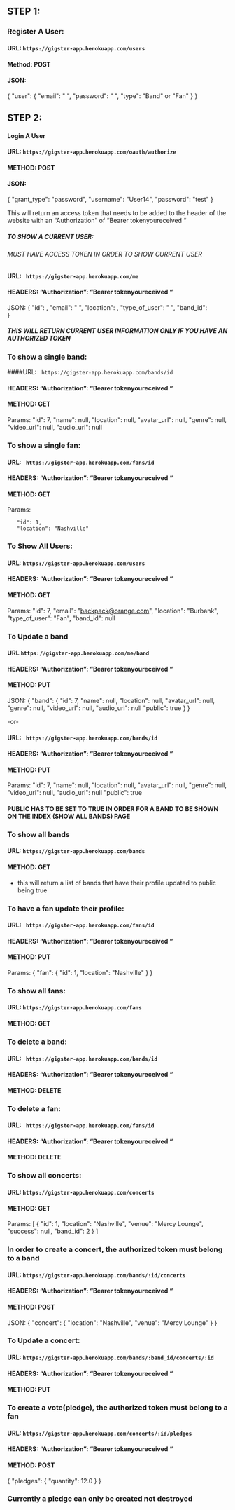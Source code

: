 ## STEP 1:
### Register A User:
#### URL: ```https://gigster-app.herokuapp.com/users ```
#### Method: POST
#### JSON:
  {
    "user": {
        "email": " ",
        "password": " ",
        "type": "Band" or "Fan"
    }
}


## STEP 2:
#### Login A User
#### URL: ```https://gigster-app.herokuapp.com/oauth/authorize```
#### METHOD: POST
#### JSON:
  {
      "grant_type": "password",
          "username": "User14",
          "password": "test"
  }

This will return an access token that needs to be added to the header of the website with an
“Authorization” of “Bearer tokenyoureceived “



##### TO SHOW A CURRENT USER:
###### MUST HAVE ACCESS TOKEN IN ORDER TO SHOW CURRENT USER

#### URL: ``` https://gigster-app.herokuapp.com/me```
#### HEADERS: “Authorization”: “Bearer tokenyoureceived “
JSON:
 {
  "id": ,
  "email": " ",
  "location":  ,
  "type_of_user": " ",
  "band_id":  
}

##### THIS WILL RETURN CURRENT USER INFORMATION ONLY IF YOU HAVE AN AUTHORIZED TOKEN




### To show a single band:
####URL: ``` https://gigster-app.herokuapp.com/bands/id```
#### HEADERS: “Authorization”: “Bearer tokenyoureceived “
#### METHOD: GET
Params:
      "id": 7,
      "name": null,
      "location": null,
      "avatar_url": null,
      "genre": null,
      "video_url": null,
      "audio_url": null


### To show a single fan:
#### URL: ``` https://gigster-app.herokuapp.com/fans/id```
#### HEADERS: “Authorization”: “Bearer tokenyoureceived “
#### METHOD: GET
Params:

       "id": 1,
       "location": "Nashville"



### To Show All Users:
#### URL: ``` https://gigster-app.herokuapp.com/users ```
#### HEADERS: “Authorization”: “Bearer tokenyoureceived “
#### METHOD: GET
Params:
    "id": 7,
    "email": "backpack@orange.com",
    "location": "Burbank",
    "type_of_user": "Fan",
    "band_id": null


### To Update a band
#### URL ``` https://gigster-app.herokuapp.com/me/band ```
#### HEADERS: “Authorization”: “Bearer tokenyoureceived “
#### METHOD: PUT
JSON:
 {
    "band": {
      "id": 7,
      "name": null,
      "location": null,
      "avatar_url": null,
      "genre": null,
      "video_url": null,
      "audio_url": null
      "public": true
    }
}

-or-

#### URL: ``` https://gigster-app.herokuapp.com/bands/id```
#### HEADERS: “Authorization”: “Bearer tokenyoureceived “
#### METHOD: PUT
Params:
    "id": 7,
    "name": null,
    "location": null,
    "avatar_url": null,
    "genre": null,
    "video_url": null,
    "audio_url": null
    "public": true

#### PUBLIC HAS TO BE SET TO TRUE IN ORDER FOR A BAND TO BE SHOWN ON THE INDEX (SHOW ALL BANDS) PAGE


### To show all bands
#### URL: ``` https://gigster-app.herokuapp.com/bands ```
#### METHOD: GET
  - this will return a list of bands that have their profile updated to public being true


### To have a fan update their profile:
#### URL: ``` https://gigster-app.herokuapp.com/fans/id```
#### HEADERS: “Authorization”: “Bearer tokenyoureceived “
#### METHOD: PUT
Params:
 {
    "fan": {
      "id": 1,
      "location": "Nashville"
    }
}


### To show all fans:
#### URL: ```https://gigster-app.herokuapp.com/fans ```
#### METHOD: GET



### To delete a band:
#### URL: ``` https://gigster-app.herokuapp.com/bands/id```
#### HEADERS: “Authorization”: “Bearer tokenyoureceived “
#### METHOD: DELETE


### To delete a fan:
#### URL: ``` https://gigster-app.herokuapp.com/fans/id```
#### HEADERS: “Authorization”: “Bearer tokenyoureceived “
#### METHOD: DELETE



### To show all concerts:
#### URL: ``` https://gigster-app.herokuapp.com/concerts ```
#### METHOD: GET
Params:
  [
    {
    "id": 1,
    "location": "Nashville",
    "venue": "Mercy Lounge",
    "success": null,
    "band_id": 2
    }
]

### In order to create a concert, the authorized token must belong to a band
#### URL: ``` https://gigster-app.herokuapp.com/bands/:id/concerts  ```
#### HEADERS: “Authorization”: “Bearer tokenyoureceived “
#### METHOD: POST
JSON:
   {
    "concert": {
        "location": "Nashville",
        "venue": "Mercy Lounge"
    }
}

### To Update a concert:
#### URL: ``` https://gigster-app.herokuapp.com/bands/:band_id/concerts/:id  ```
#### HEADERS: “Authorization”: “Bearer tokenyoureceived “
#### METHOD: PUT


### To create a vote(pledge), the authorized token must belong to a fan
#### URL: ``` https://gigster-app.herokuapp.com/concerts/:id/pledges ```
#### HEADERS: “Authorization”: “Bearer tokenyoureceived “
#### METHOD: POST

{
    "pledges": {
        "quantity": 12.0
    }
}

### Currently a pledge can only be created not destroyed
